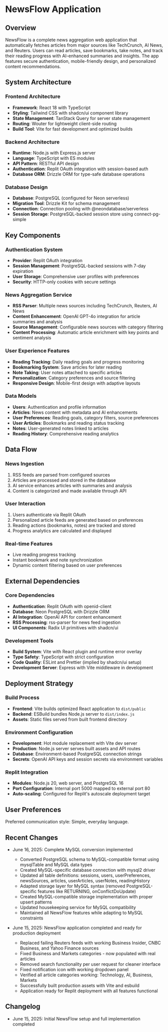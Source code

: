 # NewsFlow Application

## Overview

NewsFlow is a complete news aggregation web application that automatically fetches articles from major sources like TechCrunch, AI News, and Reuters. Users can read articles, save bookmarks, take notes, and track their reading progress with AI-enhanced summaries and insights. The app features secure authentication, mobile-friendly design, and personalized content recommendations.

## System Architecture

### Frontend Architecture
- **Framework**: React 18 with TypeScript
- **Styling**: Tailwind CSS with shadcn/ui component library
- **State Management**: TanStack Query for server state management
- **Routing**: Wouter for lightweight client-side routing
- **Build Tool**: Vite for fast development and optimized builds

### Backend Architecture
- **Runtime**: Node.js with Express.js server
- **Language**: TypeScript with ES modules
- **API Pattern**: RESTful API design
- **Authentication**: Replit OAuth integration with session-based auth
- **Database ORM**: Drizzle ORM for type-safe database operations

### Database Design
- **Database**: PostgreSQL (configured for Neon serverless)
- **Migration Tool**: Drizzle Kit for schema management
- **Connection**: Connection pooling with @neondatabase/serverless
- **Session Storage**: PostgreSQL-backed session store using connect-pg-simple

## Key Components

### Authentication System
- **Provider**: Replit OAuth integration
- **Session Management**: PostgreSQL-backed sessions with 7-day expiration
- **User Storage**: Comprehensive user profiles with preferences
- **Security**: HTTP-only cookies with secure settings

### News Aggregation Service
- **RSS Parser**: Multiple news sources including TechCrunch, Reuters, AI News
- **Content Enhancement**: OpenAI GPT-4o integration for article summaries and analysis
- **Source Management**: Configurable news sources with category filtering
- **Content Processing**: Automatic article enrichment with key points and sentiment analysis

### User Experience Features
- **Reading Tracking**: Daily reading goals and progress monitoring
- **Bookmarking System**: Save articles for later reading
- **Note Taking**: User notes attached to specific articles
- **Personalization**: Category preferences and source filtering
- **Responsive Design**: Mobile-first design with adaptive layouts

### Data Models
- **Users**: Authentication and profile information
- **Articles**: News content with metadata and AI enhancements
- **User Preferences**: Reading goals, category filters, source preferences
- **User Articles**: Bookmarks and reading status tracking
- **Notes**: User-generated notes linked to articles
- **Reading History**: Comprehensive reading analytics

## Data Flow

### News Ingestion
1. RSS feeds are parsed from configured sources
2. Articles are processed and stored in the database
3. AI service enhances articles with summaries and analysis
4. Content is categorized and made available through API

### User Interaction
1. Users authenticate via Replit OAuth
2. Personalized article feeds are generated based on preferences
3. Reading actions (bookmarks, notes) are tracked and stored
4. Progress analytics are calculated and displayed

### Real-time Features
- Live reading progress tracking
- Instant bookmark and note synchronization
- Dynamic content filtering based on user preferences

## External Dependencies

### Core Dependencies
- **Authentication**: Replit OAuth with openid-client
- **Database**: Neon PostgreSQL with Drizzle ORM
- **AI Integration**: OpenAI API for content enhancement
- **RSS Processing**: rss-parser for news feed ingestion
- **UI Components**: Radix UI primitives with shadcn/ui

### Development Tools
- **Build System**: Vite with React plugin and runtime error overlay
- **Type Safety**: TypeScript with strict configuration
- **Code Quality**: ESLint and Prettier (implied by shadcn/ui setup)
- **Development Server**: Express with Vite middleware in development

## Deployment Strategy

### Build Process
- **Frontend**: Vite builds optimized React application to `dist/public`
- **Backend**: ESBuild bundles Node.js server to `dist/index.js`
- **Assets**: Static files served from built frontend directory

### Environment Configuration
- **Development**: Hot module replacement with Vite dev server
- **Production**: Node.js server serves built assets and API routes
- **Database**: Environment-based PostgreSQL connection strings
- **Secrets**: OpenAI API keys and session secrets via environment variables

### Replit Integration
- **Modules**: Node.js 20, web server, and PostgreSQL 16
- **Port Configuration**: Internal port 5000 mapped to external port 80
- **Auto-scaling**: Configured for Replit's autoscale deployment target

## User Preferences

Preferred communication style: Simple, everyday language.

## Recent Changes

- June 16, 2025: Complete MySQL conversion implemented
  - Converted PostgreSQL schema to MySQL-compatible format using mysqlTable and MySQL data types
  - Created MySQL-specific database connection with mysql2 driver
  - Updated all table definitions: sessions, users, userPreferences, newsSources, articles, userArticles, userNotes, readingHistory
  - Adapted storage layer for MySQL syntax (removed PostgreSQL-specific features like RETURNING, onConflictDoUpdate)
  - Created MySQL-compatible storage implementation with proper upsert patterns
  - Updated housekeeping service for MySQL compatibility
  - Maintained all NewsFlow features while adapting to MySQL constraints

- June 15, 2025: NewsFlow application completed and ready for production deployment
  - Replaced failing Reuters feeds with working Business Insider, CNBC Business, and Yahoo Finance sources
  - Fixed Business and Markets categories - now populated with real articles
  - Removed search functionality per user request for cleaner interface
  - Fixed notification icon with working dropdown panel
  - Verified all article categories working: Technology, AI, Business, Markets
  - Successfully built production assets with Vite and esbuild
  - Application ready for Replit deployment with all features functional

## Changelog

- June 15, 2025: Initial NewsFlow setup and full implementation completed